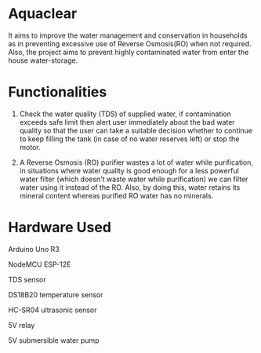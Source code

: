 # Aquaclear
It aims to improve the water management and conservation in households as in preventing excessive use of Reverse Osmosis(RO) when not required. Also, the project aims to prevent highly contaminated water from enter the house water-storage.

# Functionalities
1. Check the water quality (TDS) of supplied water, if contamination exceeds safe limit then alert user immediately about the bad water quality so that the user can take a suitable decision whether to continue to keep filling the tank (in case of no water reserves left) or stop the motor.

2. A Reverse Osmosis (RO) purifier wastes a lot of water while purification, in situations where water quality is good enough for a less powerful water filter (which doesn't waste water while purification) we can filter water using it instead of the RO. Also, by doing this, water retains its mineral content whereas purified RO water has no minerals.

# Hardware Used
Arduino Uno R3

NodeMCU ESP-12E

TDS sensor 

DS18B20 temperature sensor 

HC-SR04 ultrasonic sensor

5V relay

5V submersible water pump



